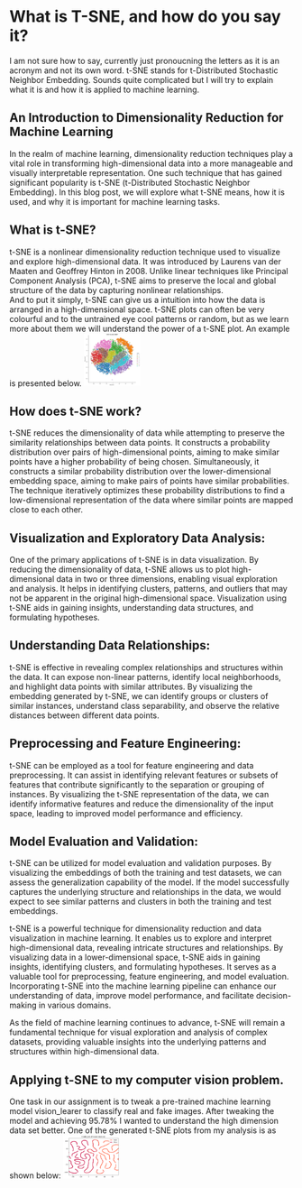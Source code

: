 # What is T-SNE, and how do you say it?
I am not sure how to say, currently just pronoucning the letters as it is an acronym and not its own word. 
t-SNE stands for t-Distributed Stochastic Neighbor Embedding. Sounds quite complicated but I will try to explain what it is and how it is applied to machine learning. 

## An Introduction to Dimensionality Reduction for Machine Learning

In the realm of machine learning, dimensionality reduction techniques play a vital role in transforming high-dimensional data into a more manageable and visually interpretable representation. 
One such technique that has gained significant popularity is t-SNE (t-Distributed Stochastic Neighbor Embedding). 
In this blog post, we will explore what t-SNE means, how it is used, and why it is important for machine learning tasks.

## What is t-SNE?
t-SNE is a nonlinear dimensionality reduction technique used to visualize and explore high-dimensional data. 
It was introduced by Laurens van der Maaten and Geoffrey Hinton in 2008. 
Unlike linear techniques like Principal Component Analysis (PCA), t-SNE aims to preserve the local and global structure of the data by capturing nonlinear relationships.<br>
And to put it simply, t-SNE can give us a intuition into how the data is arranged in a high-dimensional space. t-SNE plots can often be very colourful and to the untrained eye cool patterns or random, but as we learn more about them we will understand the power of a t-SNE plot.
An example is presented below.
<img
  src="/images/t-sne.png"
  style="display: inline-block; margin: 0 auto; max-width: 100px">

## How does t-SNE work?
t-SNE reduces the dimensionality of data while attempting to preserve the similarity relationships between data points. 
It constructs a probability distribution over pairs of high-dimensional points, aiming to make similar points have a higher probability of being chosen. 
Simultaneously, it constructs a similar probability distribution over the lower-dimensional embedding space, aiming to make pairs of points have similar probabilities. 
The technique iteratively optimizes these probability distributions to find a low-dimensional representation of the data where similar points are mapped close to each other.

## Visualization and Exploratory Data Analysis:
One of the primary applications of t-SNE is in data visualization. By reducing the dimensionality of data, t-SNE allows us to plot high-dimensional data in two or three dimensions, enabling visual exploration and analysis. 
It helps in identifying clusters, patterns, and outliers that may not be apparent in the original high-dimensional space. 
Visualization using t-SNE aids in gaining insights, understanding data structures, and formulating hypotheses.

## Understanding Data Relationships:
t-SNE is effective in revealing complex relationships and structures within the data. It can expose non-linear patterns, identify local neighborhoods, and highlight data points with similar attributes. 
By visualizing the embedding generated by t-SNE, we can identify groups or clusters of similar instances, understand class separability, and observe the relative distances between different data points.

## Preprocessing and Feature Engineering:
t-SNE can be employed as a tool for feature engineering and data preprocessing. It can assist in identifying relevant features or subsets of features that contribute significantly to the separation or grouping of instances. 
By visualizing the t-SNE representation of the data, we can identify informative features and reduce the dimensionality of the input space, leading to improved model performance and efficiency.

## Model Evaluation and Validation:
t-SNE can be utilized for model evaluation and validation purposes. By visualizing the embeddings of both the training and test datasets, we can assess the generalization capability of the model. 
If the model successfully captures the underlying structure and relationships in the data, we would expect to see similar patterns and clusters in both the training and test embeddings.

t-SNE is a powerful technique for dimensionality reduction and data visualization in machine learning. 
It enables us to explore and interpret high-dimensional data, revealing intricate structures and relationships. By visualizing data in a lower-dimensional space, t-SNE aids in gaining insights, identifying clusters, and formulating hypotheses. 
It serves as a valuable tool for preprocessing, feature engineering, and model evaluation. Incorporating t-SNE into the machine learning pipeline can enhance our understanding of data, improve model performance, and facilitate decision-making in various domains.

As the field of machine learning continues to advance, t-SNE will remain a fundamental technique for visual exploration and analysis of complex datasets, providing valuable insights into the underlying patterns and structures within high-dimensional data.

## Applying t-SNE to my computer vision problem. 
One task in our assignment is to tweak a pre-trained machine learning model vision_learer to classify real and fake images. After tweaking the model and achieving 95.78% I wanted to understand the high dimension data set better. One of the generated t-SNE plots from my analysis is as shown below:
<img
  src="/images/Q3 t-sne.png"
  style="display: inline-block; margin: 0 auto; max-width: 100px">

